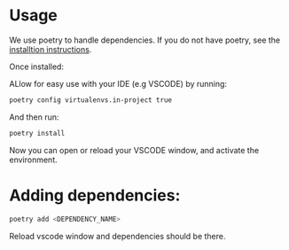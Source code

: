 # Usage
We use poetry to handle dependencies.
If you do not have poetry, see the [installtion instructions](https://python-poetry.org/docs/#installing-with-the-official-installer).

Once installed:

ALlow for easy use with your IDE (e.g VSCODE) by running:

```bash
poetry config virtualenvs.in-project true

```
And then run:

```bash
poetry install
```

Now you can open or reload your VSCODE window, and activate the environment.

# Adding dependencies:

```bash
poetry add <DEPENDENCY_NAME>

```

Reload vscode window and dependencies should be there.

